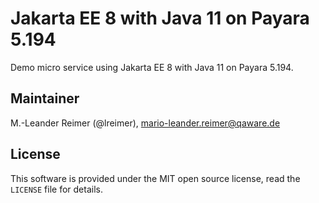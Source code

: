 # Jakarta EE 8 with Java 11 on Payara 5.194

Demo micro service using Jakarta EE 8 with Java 11 on Payara 5.194.

## Maintainer

M.-Leander Reimer (@lreimer), <mario-leander.reimer@qaware.de>

## License

This software is provided under the MIT open source license, read the `LICENSE`
file for details.
